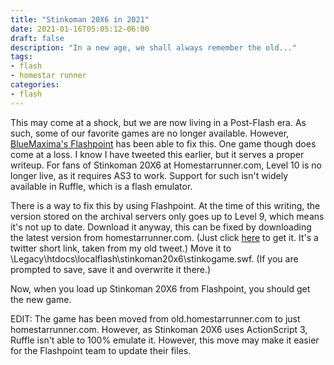 ```yaml
---
title: "Stinkoman 20X6 in 2021"
date: 2021-01-16T05:05:12-06:00
draft: false
description: "In a new age, we shall always remember the old..."
tags:
- flash
- homestar runner
categories:
- flash
---
```

This may come at a shock, but we are now living in a Post-Flash era. As such, some of our favorite games are no longer available. However, [BlueMaxima's Flashpoint](https://bluemaxima.org/flashpoint/) has been able to fix this. One game though does come at a loss. I know I have tweeted this earlier, but it serves a proper writeup. For fans of Stinkoman 20X6 at Homestarrunner.com, Level 10 is no longer live, as it requires AS3 to work. Support for such isn't widely available in Ruffle, which is a flash emulator.

There is a way to fix this by using Flashpoint. At the time of this writing, the version stored on the archival servers only goes up to Level 9, which means it's not up to date. Download it anyway, this can be fixed by downloading the latest version from homestarrunner.com. (Just click [here](https://homestarrunner.com/media/pages/stinkogame/5c5726aa03-1610907913/stinkogame.swf) to get it. It's a twitter short link, taken from my old tweet.) Move it to <Flashpoint Dir>\Legacy\htdocs\localflash\stinkoman20x6\stinkogame.swf. (If you are prompted to save, save it and overwrite it there.)

Now, when you load up Stinkoman 20X6 from Flashpoint, you should get the new game.

EDIT: The game has been moved from old.homestarrunner.com to just homestarrunner.com. However, as Stinkoman 20X6 uses ActionScript 3, Ruffle isn't able to 100% emulate it. However, this move may make it easier for the Flashpoint team to update their files.
